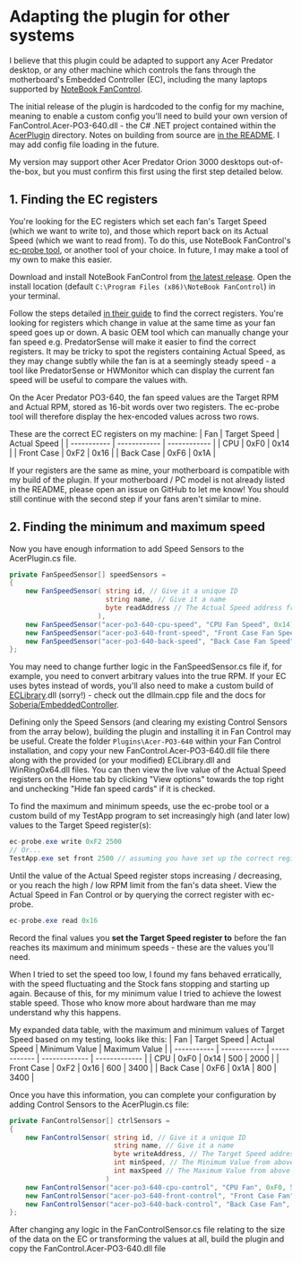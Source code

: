 # Adapting the plugin for other systems
I believe that this plugin could be adapted to support any Acer Predator desktop, or any other machine which controls the fans through the motherboard's Embedded Controller (EC), including the many laptops supported by [NoteBook FanControl](https://github.com/hirschmann/nbfc). 

The initial release of the plugin is hardcoded to the config for my machine, meaning to enable a custom config you'll need to build your own version of FanControl.Acer-PO3-640.dll - the C# .NET project contained within the [AcerPlugin](AcerPlugin/) directory. Notes on building from source are [in the README](/README.md#building-from-source). I may add config file loading in the future.

My version may support other Acer Predator Orion 3000 desktops out-of-the-box, but you must confirm this first using the first step detailed below.

## 1. Finding the EC registers
You're looking for the EC registers which set each fan's Target Speed (which we want to write to), and those which report back on its Actual Speed (which we want to read from). To do this, use NoteBook FanControl's [ec-probe tool](https://github.com/hirschmann/nbfc/wiki/EC-probing-tool), or another tool of your choice. In future, I may make a tool of my own to make this easier. 

Download and install NoteBook FanControl from [the latest release](https://github.com/hirschmann/nbfc/wiki/EC-probing-tool). Open the install location (default `C:\Program Files (x86)\NoteBook FanControl`) in your terminal. 

Follow the steps detailed [in their guide](https://github.com/hirschmann/nbfc/wiki/Probe-the-EC%27s-registers) to find the correct registers. You're looking for registers which change in value at the same time as your fan speed goes up or down. A basic OEM tool which can manually change your fan speed e.g. PredatorSense will make it easier to find the correct registers. It may be tricky to spot the registers containing Actual Speed, as they may change subtly while the fan is at a seemingly steady speed - a tool like PredatorSense or HWMonitor which can display the current fan speed will be useful to compare the values with.

On the Acer Predator PO3-640, the fan speed values are the Target RPM and Actual RPM, stored as 16-bit words over two registers. The ec-probe tool will therefore display the hex-encoded values across two rows. 

These are the correct EC registers on my machine:
| Fan         | Target Speed | Actual Speed |
| ----------- | ------------ | ------------ |
| CPU         | 0xF0         | 0x14         |
| Front Case  | 0xF2         | 0x16         |
| Back Case   | 0xF6         | 0x1A         |

If your registers are the same as mine, your motherboard is compatible with my build of the plugin. If your motherboard / PC model is not already listed in the README, please open an issue on GitHub to let me know! You should still continue with the second step if your fans aren't similar to mine.

## 2. Finding the minimum and maximum speed

Now you have enough information to add Speed Sensors to the AcerPlugin.cs file. 
```cs
private FanSpeedSensor[] speedSensors =
{                      
    new FanSpeedSensor( string id, // Give it a unique ID
                        string name, // Give it a name
                        byte readAddress // The Actual Speed address from above
                      ),
    new FanSpeedSensor("acer-po3-640-cpu-speed", "CPU Fan Speed", 0x14),
    new FanSpeedSensor("acer-po3-640-front-speed", "Front Case Fan Speed", 0x16),
    new FanSpeedSensor("acer-po3-640-back-speed", "Back Case Fan Speed", 0x1A)
};
```
You may need to change further logic in the FanSpeedSensor.cs file if, for example, you need to convert arbitrary values into the true RPM. If your EC uses bytes instead of words, you'll also need to make a custom build of [ECLibrary](ECLibrary/).dll (sorry!) - check out the dllmain.cpp file and the docs for [Soberia/EmbeddedController](https://github.com/Soberia/EmbeddedController). 

Defining only the Speed Sensors (and clearing my existing Control Sensors from the array below), building the plugin and installing it in Fan Control may be useful. Create the folder `Plugins\Acer-PO3-640` within your Fan Control installation, and copy your new FanControl.Acer-PO3-640.dll file there along with the provided (or your modified) ECLibrary.dll and WinRing0x64.dll files. You can then view the live value of the Actual Speed registers on the Home tab by clicking "View options" towards the top right and unchecking "Hide fan speed cards" if it is checked.

To find the maximum and minimum speeds, use the ec-probe tool or a custom build of my TestApp program to set increasingly high (and later low) values to the Target Speed register(s): 
```cs
ec-probe.exe write 0xF2 2500 
// Or...
TestApp.exe set front 2500 // assuming you have set up the correct register addresses in the switch statement in Program.cs in your build
```
Until the value of the Actual Speed register stops increasing / decreasing, or you reach the high / low RPM limit from the fan's data sheet. View the Actual Speed in Fan Control or by querying the correct register with ec-probe. 
```cs
ec-probe.exe read 0x16
```
Record the final values you **set the Target Speed register to** before the fan reaches its maximum and minimum speeds - these are the values you'll need.

When I tried to set the speed too low, I found my fans behaved erratically, with the speed fluctuating and the Stock fans stopping and starting up again. Because of this, for my minimum value I tried to achieve the lowest stable speed. Those who know more about hardware than me may understand why this happens. 

My expanded data table, with the maximum and minimum values of Target Speed based on my testing, looks like this:
| Fan         | Target Speed | Actual Speed | Minimum Value | Maximum Value |
| ----------- | ------------ | ------------ | ------------- | ------------- |
| CPU         | 0xF0         | 0x14         | 500           | 2000          |
| Front Case  | 0xF2         | 0x16         | 600           | 3400          |
| Back Case   | 0xF6         | 0x1A         | 800           | 3400          |

Once you have this information, you can complete your configuration by adding Control Sensors to the AcerPlugin.cs file: 
```cs
private FanControlSensor[] ctrlSensors =
{
    new FanControlSensor( string id, // Give it a unique ID
                          string name, // Give it a name
                          byte writeAddress, // The Target Speed address from above
                          int minSpeed, // The Minimum Value from above
                          int maxSpeed // The Maximum Value from above
                        )
    new FanControlSensor("acer-po3-640-cpu-control", "CPU Fan", 0xF0, 500, 2000),
    new FanControlSensor("acer-po3-640-front-control", "Front Case Fan", 0xF2, 600, 3400),
    new FanControlSensor("acer-po3-640-back-control", "Back Case Fan", 0xF6, 800, 3400)
};
```
After changing any logic in the FanControlSensor.cs file relating to the size of the data on the EC or transforming the values at all, build the plugin and copy the FanControl.Acer-PO3-640.dll file 
